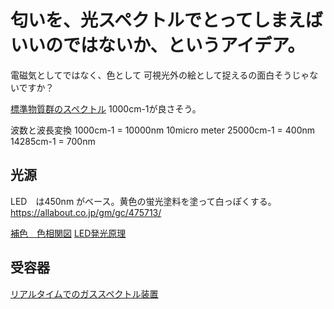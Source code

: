 # 匂いを、光スペクトルでとってしまえばいいのではないか、というアイデア。

電磁気としてではなく、色として
可視光外の絵として捉えるの面白そうじゃないですか？


[標準物質群のスペクトル](https://www.nkkk.or.jp/pdf/public_business_report_2021/4-07-2021.pdf)
1000cm-1が良さそう。

波数と波長変換
1000cm-1 = 10000nm  10micro meter
25000cm-1 = 400nm
14285cm-1 = 700nm


## 光源
LED　は450nm がベース。黄色の蛍光塗料を塗って白っぽくする。https://allabout.co.jp/gm/gc/475713/

[補色　色相関図](https://allabout.co.jp/gm/gc/475713/)
[LED発光原理](https://www2.panasonic.biz/jp/lighting/led/basics/principle.html)

## 受容器

[リアルタイムでのガススペクトル装置](https://www.argocorp.com/gas/Tunable/Tunable.html)
